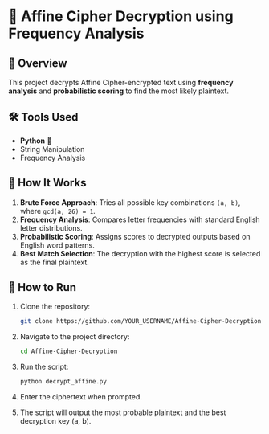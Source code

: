 # 🔐 Affine Cipher Decryption using Frequency Analysis

## 📌 Overview
This project decrypts Affine Cipher-encrypted text using **frequency analysis** and **probabilistic scoring** to find the most likely plaintext.

## 🛠 Tools Used
- **Python** 🐍  
- String Manipulation  
- Frequency Analysis  

## 📖 How It Works
1. **Brute Force Approach**: Tries all possible key combinations `(a, b)`, where `gcd(a, 26) = 1`.  
2. **Frequency Analysis**: Compares letter frequencies with standard English letter distributions.  
3. **Probabilistic Scoring**: Assigns scores to decrypted outputs based on English word patterns.  
4. **Best Match Selection**: The decryption with the highest score is selected as the final plaintext.  

## 🚀 How to Run
1. Clone the repository:
   ```bash
   git clone https://github.com/YOUR_USERNAME/Affine-Cipher-Decryption.git
2. Navigate to the project directory:
   ```bash
   cd Affine-Cipher-Decryption
3. Run the script:
   ```bash
   python decrypt_affine.py
4. Enter the ciphertext when prompted.

5. The script will output the most probable plaintext and the best decryption key (a, b).
   
